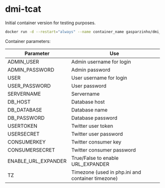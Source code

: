 # dmi-tcat

Initial container version for testing purposes.

```sh
docker run -d --restart="always" --name container_name gasparzinho/dmi_tcat
```

Container parameters:

| Parameter | Use |
|-----------|-----|
| ADMIN_USER | Admin username for login |
| ADMIN_PASSWORD | Admin password | 
| USER | User username for login |
| USER_PASSWORD | User password |
| SERVERNAME | Servername |
| DB_HOST | Database host |
| DB_DATABASE | Database name |
| DB_PASSWORD | Database password |
| USERTOKEN | Twitter user token |
| USERSECRET | Twitter user password |
| CONSUMERKEY | Twitter consumer key |
| CONSUMERSECRET | Twitter consumer password |
| ENABLE_URL_EXPANDER | True/False to enable URL_EXPANDER |
| TZ | Timezone (used in php.ini and container timezone) |
